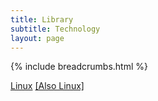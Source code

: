 ```yaml
---
title: Library
subtitle: Technology
layout: page
---
```

{% include breadcrumbs.html %}

<a href="linux">Linux</a>
[[Also Linux]](linux)
